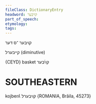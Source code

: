 ```yaml
---
fileClass: DictionaryEntry
headword: קויבער
part_of_speech: 
etymology: 
tags: 
---
```

קויבער
־ס
דער

קייבערל
(diminutive)

{CEYD}
basket קוי֜בער

SOUTHEASTERN
==============

kojberʎ קויבערל {ROMANIA, Brăila, 45273}
